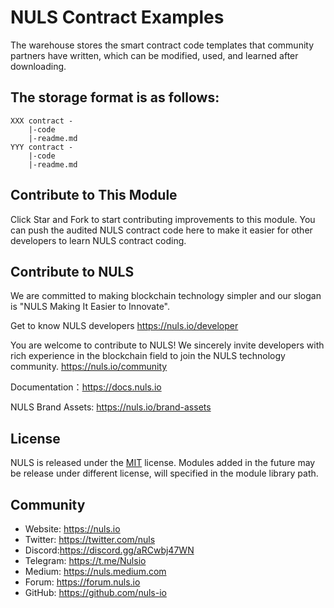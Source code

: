 # NULS Contract Examples

The warehouse stores the smart contract code templates that community partners have written, which can be modified, used, and learned after downloading.

## The storage format is as follows:

    XXX contract -
    	|-code
    	|-readme.md
    YYY contract -
    	|-code
    	|-readme.md

## Contribute to This Module
Click Star and Fork to start contributing improvements to this module.
You can push the audited NULS contract code here to make it easier for other developers to learn NULS contract coding.


## Contribute to NULS
We are committed to making blockchain technology simpler and our slogan is "NULS Making It Easier to Innovate".

Get to know NULS developers
https://nuls.io/developer

You are welcome to contribute to NULS! We sincerely invite developers with rich experience in the blockchain field to join the NULS technology community.
https://nuls.io/community

Documentation：https://docs.nuls.io

NULS Brand Assets: https://nuls.io/brand-assets



## License

NULS is released under the [MIT](http://opensource.org/licenses/MIT) license.
Modules added in the future may be release under different license, will specified in the module library path.

## Community

- Website: https://nuls.io
- Twitter: https://twitter.com/nuls
- Discord:https://discord.gg/aRCwbj47WN
- Telegram: https://t.me/Nulsio
- Medium: https://nuls.medium.com
- Forum: https://forum.nuls.io
- GitHub: https://github.com/nuls-io

####  
